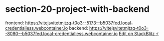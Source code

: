 # section-20-project-with-backend
frontend: 
https://vitejsvitetmjtzq-t0o3--5173--b5037fed.local-credentialless.webcontainer.io
backend:
https://vitejsvitetmjtzq-t0o3--8080--b5037fed.local-credentialless.webcontainer.io
[Edit on StackBlitz ⚡️](https://stackblitz.com/edit/vitejs-vite-tmjtzq)
